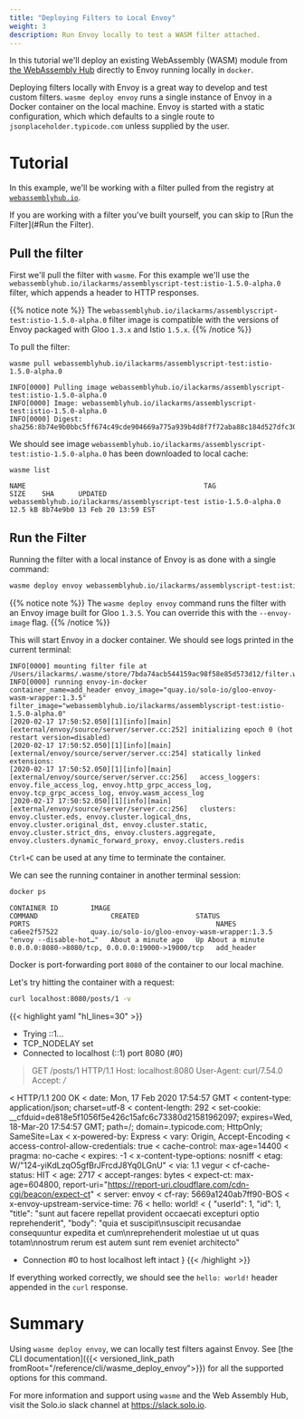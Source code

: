 ```yaml
---
title: "Deploying Filters to Local Envoy"
weight: 3
description: Run Envoy locally to test a WASM filter attached.
---
```


In this tutorial we'll deploy an existing WebAssembly (WASM) module from [the WebAssembly Hub](https://webassemblyhub.io) directly to Envoy running locally in `docker`.

Deploying filters locally with Envoy is a great way to develop and test custom filters. `wasme deploy envoy` runs a single instance of Envoy in a Docker container on the local machine. Envoy is started with a static configuration, which which defaults to a single route to `jsonplaceholder.typicode.com` unless supplied by the user.

# Tutorial

In this example, we'll be working with a filter pulled from the registry at [`webassemblyhub.io`](https://webassemblyhub.io). 
 
 If you are working with a filter you've built yourself, you can skip to [Run the Filter](#Run the Filter).

## Pull the filter

First we'll pull the filter with `wasme`. For this example we'll use the `webassemblyhub.io/ilackarms/assemblyscript-test:istio-1.5.0-alpha.0` filter,
which appends a header to HTTP responses. 

{{% notice note %}}
The `webassemblyhub.io/ilackarms/assemblyscript-test:istio-1.5.0-alpha.0` filter image is compatible with the versions of Envoy packaged with Gloo `1.3.x` and Istio `1.5.x`. 
{{% /notice %}}


To pull the filter:

```shell
wasme pull webassemblyhub.io/ilackarms/assemblyscript-test:istio-1.5.0-alpha.0
```

```
INFO[0000] Pulling image webassemblyhub.io/ilackarms/assemblyscript-test:istio-1.5.0-alpha.0
INFO[0000] Image: webassemblyhub.io/ilackarms/assemblyscript-test:istio-1.5.0-alpha.0
INFO[0000] Digest: sha256:8b74e9b0bbc5ff674c49cde904669a775a939b4d8f7f72aba88c184d527dfc30
```

We should see image `webassemblyhub.io/ilackarms/assemblyscript-test:istio-1.5.0-alpha.0` has been downloaded to local cache:

```
wasme list
```

```
NAME                                            TAG                 SIZE    SHA      UPDATED
webassemblyhub.io/ilackarms/assemblyscript-test istio-1.5.0-alpha.0 12.5 kB 8b74e9b0 13 Feb 20 13:59 EST
```

## Run the Filter

Running the filter with a local instance of Envoy is as done with a single command:

```bash
wasme deploy envoy webassemblyhub.io/ilackarms/assemblyscript-test:istio-1.5.0-alpha.0
```

{{% notice note %}}
The `wasme deploy envoy` command runs the filter with an Envoy image built for Gloo `1.3.5`. You can override this with the `--envoy-image` flag. 
{{% /notice %}}

This will start Envoy in a docker container. We should see logs printed in the current terminal:

```
INFO[0000] mounting filter file at /Users/ilackarms/.wasme/store/7bda74acb544159ac98f58e85d573d12/filter.wasm
INFO[0000] running envoy-in-docker                       container_name=add_header envoy_image="quay.io/solo-io/gloo-envoy-wasm-wrapper:1.3.5" filter_image="webassemblyhub.io/ilackarms/assemblyscript-test:istio-1.5.0-alpha.0"
[2020-02-17 17:50:52.050][1][info][main] [external/envoy/source/server/server.cc:252] initializing epoch 0 (hot restart version=disabled)
[2020-02-17 17:50:52.050][1][info][main] [external/envoy/source/server/server.cc:254] statically linked extensions:
[2020-02-17 17:50:52.050][1][info][main] [external/envoy/source/server/server.cc:256]   access_loggers: envoy.file_access_log, envoy.http_grpc_access_log, envoy.tcp_grpc_access_log, envoy.wasm_access_log
[2020-02-17 17:50:52.050][1][info][main] [external/envoy/source/server/server.cc:256]   clusters: envoy.cluster.eds, envoy.cluster.logical_dns, envoy.cluster.original_dst, envoy.cluster.static, envoy.cluster.strict_dns, envoy.clusters.aggregate, envoy.clusters.dynamic_forward_proxy, envoy.clusters.redis
```

`Ctrl+C` can be used at any time to terminate the container.

We can see the running container in another terminal session:

```bash
docker ps
```

```
CONTAINER ID        IMAGE                                           COMMAND                  CREATED              STATUS              PORTS                                              NAMES
ca6ee2f57522        quay.io/solo-io/gloo-envoy-wasm-wrapper:1.3.5   "envoy --disable-hot…"   About a minute ago   Up About a minute   0.0.0.0:8080->8080/tcp, 0.0.0.0:19000->19000/tcp   add_header
```

Docker is port-forwarding port `8080` of the container to our local machine. 

Let's try hitting the container with a request:

```bash
curl localhost:8080/posts/1 -v
```

{{< highlight yaml "hl_lines=30" >}}
*   Trying ::1...
* TCP_NODELAY set
* Connected to localhost (::1) port 8080 (#0)
> GET /posts/1 HTTP/1.1
> Host: localhost:8080
> User-Agent: curl/7.54.0
> Accept: */*
>
< HTTP/1.1 200 OK
< date: Mon, 17 Feb 2020 17:54:57 GMT
< content-type: application/json; charset=utf-8
< content-length: 292
< set-cookie: __cfduid=de818e5f1056f5e426c15afc6c73380d21581962097; expires=Wed, 18-Mar-20 17:54:57 GMT; path=/; domain=.typicode.com; HttpOnly; SameSite=Lax
< x-powered-by: Express
< vary: Origin, Accept-Encoding
< access-control-allow-credentials: true
< cache-control: max-age=14400
< pragma: no-cache
< expires: -1
< x-content-type-options: nosniff
< etag: W/"124-yiKdLzqO5gfBrJFrcdJ8Yq0LGnU"
< via: 1.1 vegur
< cf-cache-status: HIT
< age: 2717
< accept-ranges: bytes
< expect-ct: max-age=604800, report-uri="https://report-uri.cloudflare.com/cdn-cgi/beacon/expect-ct"
< server: envoy
< cf-ray: 5669a1240ab7ff90-BOS
< x-envoy-upstream-service-time: 76
< hello: world!
<
{
  "userId": 1,
  "id": 1,
  "title": "sunt aut facere repellat provident occaecati excepturi optio reprehenderit",
  "body": "quia et suscipit\nsuscipit recusandae consequuntur expedita et cum\nreprehenderit molestiae ut ut quas totam\nnostrum rerum est autem sunt rem eveniet architecto"
* Connection #0 to host localhost left intact
}
{{< /highlight >}}

If everything worked correctly, we should see the `hello: world!` header appended in the `curl` response.

# Summary

Using `wasme deploy envoy`, we can locally test filters against Envoy. See [the CLI documentation]({{< versioned_link_path fromRoot="/reference/cli/wasme_deploy_envoy">}}) for all the supported options for this command. 

For more information and support using `wasme` and the Web Assembly Hub, visit the Solo.io slack channel at
https://slack.solo.io.
